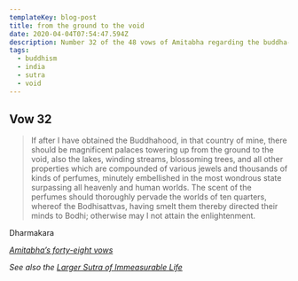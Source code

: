 ```yaml
---
templateKey: blog-post
title: from the ground to the void
date: 2020-04-04T07:54:47.594Z
description: Number 32 of the 48 vows of Amitabha regarding the buddha-field
tags:
  - buddhism
  - india
  - sutra
  - void
---
```

## Vow 32

> If after I have obtained the Buddhahood, in that country of mine, there should be magnificent palaces towering up from the ground to the void, also the lakes, winding streams, blossoming trees, and all other properties which are compounded of various jewels and thousands of kinds of perfumes, minutely embellished in the most wondrous state surpassing all heavenly and human worlds. The scent of the perfumes should thoroughly pervade the worlds of ten quarters, whereof the Bodhisattvas, having smelt them thereby directed their minds to Bodhi; otherwise may I not attain the enlightenment.

Dharmakara 

*[Amitabha’s forty-eight vows](https://en.wikisource.org/wiki/Amitabha%27s_forty-eight_vows)*

*See also the* *[Larger Sutra of Immeasurable Life](https://en.wikipedia.org/wiki/Longer_Sukh%C4%81vat%C4%ABvy%C5%ABha_S%C5%ABtra)*